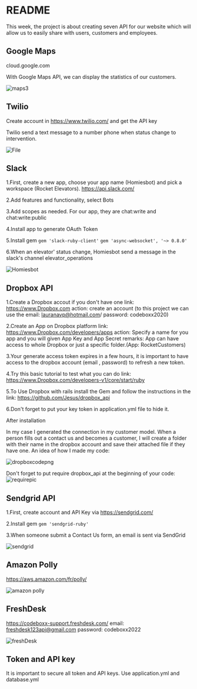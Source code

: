 # README

This week, the project is about creating seven API for our website which will allow us to easily share with users, customers and employees.


## Google Maps
cloud.google.com

With Google Maps API, we can display the statistics of our customers.

![maps3](https://user-images.githubusercontent.com/113941321/201450156-27a55151-ff61-4ee8-bcfe-0dd6dd7d2878.png)

## Twilio

Create account in https://www.twilio.com/ and get the API key

Twilio send a text message to a number phone when status change to intervention. 

![File](https://user-images.githubusercontent.com/113941321/201450408-c7355812-ad77-4f7e-86b5-d998b536e6c1.jpg)


## Slack

1.First, create a new app, choose your app name (Homiesbot) and pick a workspace (Rocket Elevators). https://api.slack.com/

2.Add features and functionality, select Bots

3.Add scopes as needed. For our app, they are chat:write and chat:write:public

4.Install app to generate OAuth Token

5.Install gem
`gem 'slack-ruby-client'`
`gem 'async-websocket', '~> 0.8.0'`

6.When an elevator' status change, Homiesbot send a message in the slack's channel elevator_operations

![Homiesbot](https://user-images.githubusercontent.com/113941321/201450221-f027315b-285a-480d-8dad-ada31573e2bc.png)


## Dropbox API 
1.Create a Dropbox accout if you don't have one link: https://www.Dropbox.com action: create an account (to this project we can use the email: lauranavp@hotmail.com/ password: codeboxx2020)

2.Create an App on Dropbox platform link: https://www.Dropbox.com/developers/apps action: Specify a name for you app and you will given App Key and App Secret remarks: App can have access to whole Dropbox or just a specific folder.(App: RocketCustomers)

3.Your generate access token expires in a few hours, it is important to have access to the dropbox account (email , password) to refresh a new token.

4.Try this basic tutorial to test what you can do link: https://www.Dropbox.com/developers-v1/core/start/ruby 

5.To Use Dropbox with rails install the Gem and follow the instructions in the link:  https://github.com/Jesus/dropbox_api

6.Don't forget to put your key token in application.yml file to hide it.

After installation

In my case I generated the connection in my customer model. When a person fills out a contact us and becomes a customer, I will create a folder with their name in the dropbox account and save their attached file if they have one. An idea of how I made my code:


![dropboxcodepng](https://user-images.githubusercontent.com/113923422/201444839-0f134e6e-d82d-40a9-8e0d-86612f794a4a.png)

Don't forget to put require dropbox_api at the beginning of your code:
![requirepic](https://user-images.githubusercontent.com/113923422/201445039-63e174ad-cbf7-4f98-8b37-6a75b3053baa.png)


## Sendgrid API

1.First, create account and API Key via https://sendgrid.com/

2.Install gem
`gem 'sendgrid-ruby'`

3.When someone submit a Contact Us form, an email is sent via SendGrid

![sendgrid](https://user-images.githubusercontent.com/113941321/201450190-48475359-5276-4be7-af2b-4a1e45598b65.png)


## Amazon Polly

https://aws.amazon.com/fr/polly/

![amazon polly](https://user-images.githubusercontent.com/113941321/201450638-6d2b8e5f-8a60-4e3a-ad8c-a0fcbfd2985e.png)

## FreshDesk

https://codeboxx-support.freshdesk.com/
email: freshdesk123api@gmail.com
password: codeboxx2022

![freshDesk](https://user-images.githubusercontent.com/113941321/201451081-3827b207-7092-4c1f-92bd-b50776f9c6eb.png)


## Token and API key
It is important to secure all token and API keys. Use application.yml and database.yml


